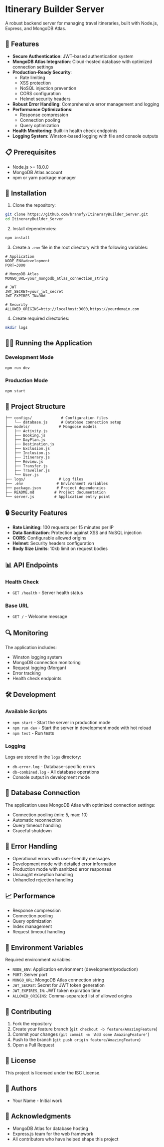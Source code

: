 # Itinerary Builder Server

A robust backend server for managing travel itineraries, built with Node.js, Express, and MongoDB Atlas.

## 🚀 Features

- **Secure Authentication**: JWT-based authentication system
- **MongoDB Atlas Integration**: Cloud-hosted database with optimized connection settings
- **Production-Ready Security**:
  - Rate limiting
  - XSS protection
  - NoSQL injection prevention
  - CORS configuration
  - Helmet security headers
- **Robust Error Handling**: Comprehensive error management and logging
- **Performance Optimizations**:
  - Response compression
  - Connection pooling
  - Query optimization
- **Health Monitoring**: Built-in health check endpoints
- **Logging System**: Winston-based logging with file and console outputs

## 📋 Prerequisites

- Node.js >= 18.0.0
- MongoDB Atlas account
- npm or yarn package manager

## 🔧 Installation

1. Clone the repository:

```bash
git clone https://github.com/branofy/ItineraryBuilder_Server.git
cd ItineraryBuilder_Server
```

2. Install dependencies:

```bash
npm install
```

3. Create a `.env` file in the root directory with the following variables:

```env
# Application
NODE_ENV=development
PORT=3000

# MongoDB Atlas
MONGO_URL=your_mongodb_atlas_connection_string

# JWT
JWT_SECRET=your_jwt_secret
JWT_EXPIRES_IN=90d

# Security
ALLOWED_ORIGINS=http://localhost:3000,https://yourdomain.com
```

4. Create required directories:

```bash
mkdir logs
```

## 🏃‍♂️ Running the Application

### Development Mode

```bash
npm run dev
```

### Production Mode

```bash
npm start
```

## 📁 Project Structure

```
├── configs/             # Configuration files
│   └── database.js      # Database connection setup
├── models/             # Mongoose models
│   ├── Activity.js
│   ├── Booking.js
│   ├── DayPlan.js
│   ├── Destination.js
│   ├── Exclusion.js
│   ├── Inclusion.js
│   ├── Itinerary.js
│   ├── Review.js
│   ├── Transfer.js
│   ├── Traveller.js
│   └── User.js
├── logs/               # Log files
├── .env               # Environment variables
├── package.json       # Project dependencies
├── README.md         # Project documentation
└── server.js         # Application entry point
```

## 🔒 Security Features

- **Rate Limiting**: 100 requests per 15 minutes per IP
- **Data Sanitization**: Protection against XSS and NoSQL injection
- **CORS**: Configurable allowed origins
- **Helmet**: Security headers configuration
- **Body Size Limits**: 10kb limit on request bodies

## 📊 API Endpoints

### Health Check

- `GET /health` - Server health status

### Base URL

- `GET /` - Welcome message

## 🔍 Monitoring

The application includes:

- Winston logging system
- MongoDB connection monitoring
- Request logging (Morgan)
- Error tracking
- Health check endpoints

## 🛠️ Development

### Available Scripts

- `npm start` - Start the server in production mode
- `npm run dev` - Start the server in development mode with hot reload
- `npm test` - Run tests

### Logging

Logs are stored in the `logs` directory:

- `db-error.log` - Database-specific errors
- `db-combined.log` - All database operations
- Console output in development mode

## 🔄 Database Connection

The application uses MongoDB Atlas with optimized connection settings:

- Connection pooling (min: 5, max: 10)
- Automatic reconnection
- Query timeout handling
- Graceful shutdown

## 🚨 Error Handling

- Operational errors with user-friendly messages
- Development mode with detailed error information
- Production mode with sanitized error responses
- Uncaught exception handling
- Unhandled rejection handling

## 📈 Performance

- Response compression
- Connection pooling
- Query optimization
- Index management
- Request timeout handling

## 🔐 Environment Variables

Required environment variables:

- `NODE_ENV`: Application environment (development/production)
- `PORT`: Server port
- `MONGO_URL`: MongoDB Atlas connection string
- `JWT_SECRET`: Secret for JWT token generation
- `JWT_EXPIRES_IN`: JWT token expiration time
- `ALLOWED_ORIGINS`: Comma-separated list of allowed origins

## 🤝 Contributing

1. Fork the repository
2. Create your feature branch (`git checkout -b feature/AmazingFeature`)
3. Commit your changes (`git commit -m 'Add some AmazingFeature'`)
4. Push to the branch (`git push origin feature/AmazingFeature`)
5. Open a Pull Request

## 📝 License

This project is licensed under the ISC License.

## 👥 Authors

- Your Name - Initial work

## 🙏 Acknowledgments

- MongoDB Atlas for database hosting
- Express.js team for the web framework
- All contributors who have helped shape this project
